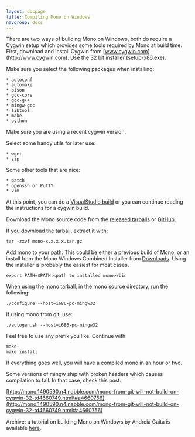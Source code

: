```yaml
---
layout: docpage
title: Compiling Mono on Windows
navgroup: docs
---
```


There are two ways of building Mono on Windows, both do require a Cygwin setup which provides some tools required by Mono at build time. First, download and install Cygwin from [www.cygwin.com](http://www.cygwin.com). Use the 32 bit installer (setup-x86.exe).

Make sure you select the following packages when installing:

    * autoconf
    * automake
    * bison
    * gcc-core
    * gcc-g++
    * mingw-gcc
    * libtool
    * make
    * python

Make sure you are using a recent cygwin version.

Select some handy utils for later use:

    * wget
    * zip

Some other tools that are nice:

    * patch
    * openssh or PuTTY
    * vim

At this point, you can do a [VisualStudio build]({{site.github.url}}/old_site/Compiling_Mono_VSNET "Compiling Mono VSNET") or you can continue reading the instructions for a cygwin build.

Download the Mono source code from the [released tarballs](http://www.go-mono.com/mono-downloads/download.html) or [GitHub](https://github.com/mono/mono).

If you download the tarball, extract it with:

    tar -zxvf mono-x.x.x.x.tar.gz

Add mono to your path. This could be either a previous build of Mono, or an install from the Mono Windows Combined Installer from [Downloads]({{site.github.url}}/old_site/Downloads "Downloads"). Using the installer is probably the easiest for most cases.

    export PATH=$PATH:<path to installed mono>/bin

 When using the mono tarball, in the mono source directory, run the following:

    ./configure --host=i686-pc-mingw32

If using mono from git, use:

    ./autogen.sh --host=i686-pc-mingw32

Feel free to use any prefix you like. Continue with:

    make
    make install

If everything goes well, you will have a compiled mono in an hour or two.

Some versions of mingw ship with broken headers which causes compilation to fail. In that case, check this post:

[http://mono.1490590.n4.nabble.com/mono-from-git-will-not-build-on-cygwin-32-td4660749.html\#a4660756](http://mono.1490590.n4.nabble.com/mono-from-git-will-not-build-on-cygwin-32-td4660749.html#a4660756)

Archive: a tutorial on building Mono on Windows by Andreia Gaita is available [here](http://shana.worldofcoding.com/en/mono_cygwin_tutorial.html).

